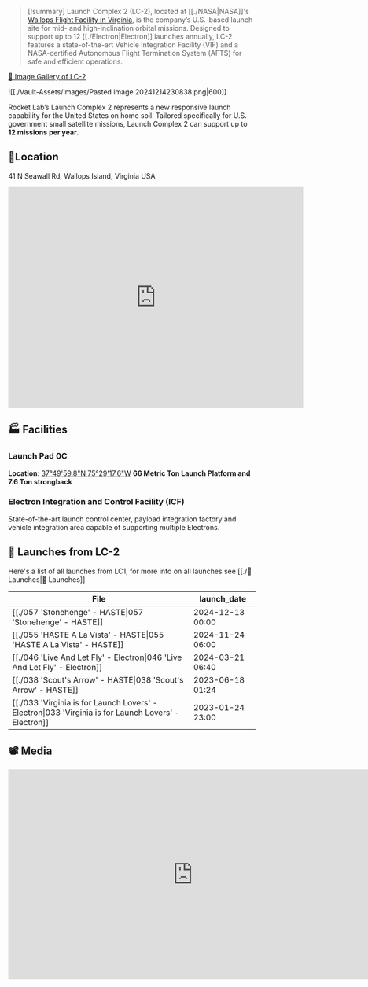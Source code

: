 >[!summary]
Launch Complex 2 (LC-2), located at [[./NASA|NASA]]'s [Wallops Flight Facility in Virginia](https://en.wikipedia.org/wiki/Wallops_Flight_Facility), is the company’s U.S.-based launch site for mid- and high-inclination orbital missions. Designed to support up to 12 [[./Electron|Electron]] launches annually, LC-2 features a state-of-the-art Vehicle Integration Facility (VIF) and a NASA-certified Autonomous Flight Termination System (AFTS) for safe and efficient operations.
>
[📸 Image Gallery of LC-2](https://www.flickr.com/photos/rocketlab/albums/72157716859992311/)


![[./Vault-Assets/Images/Pasted image 20241214230838.png|600]]

Rocket Lab’s Launch Complex 2 represents a new responsive launch capability for the United States on home soil. Tailored specifically for U.S. government small satellite missions, Launch Complex 2 can support up to **12 missions per year**.

## 📍Location

41 N Seawall Rd, Wallops Island, Virginia USA

<iframe src="https://www.google.com/maps/embed?pb=!1m18!1m12!1m3!1d1590.6805452235728!2d-75.4889498919699!3d37.83337178539618!2m3!1f0!2f0!3f0!3m2!1i1024!2i768!4f13.1!3m3!1m2!1s0x89b9631cc00bf42d%3A0x8ed8e2ddb08e5d4e!2sLC2!5e1!3m2!1sen!2sus!4v1734236211331!5m2!1sen!2sus" width="600" height="450" style="border:0;" allowfullscreen="" loading="lazy" referrerpolicy="no-referrer-when-downgrade"></iframe>


## 🏭 Facilities

### Launch Pad 0C

**Location**: [37°49'59.8"N 75°29'17.6"W](https://www.google.com/maps/place/37%C2%B049'59.8%22N+75%C2%B029'17.6%22W/@37.8332723,-75.4886878,263m/data=!3m1!1e3!4m4!3m3!8m2!3d37.8332778!4d-75.4882222!5m1!1e2?hl=en&entry=ttu&g_ep=EgoyMDI0MTIxMS4wIKXMDSoASAFQAw%3D%3D)
**66 Metric Ton Launch Platform and 7.6 Ton strongback**
### Electron Integration and Control Facility (ICF)

State-of-the-art launch control center, payload integration factory and vehicle integration area capable of supporting multiple Electrons.


## 🚀 Launches from LC-2

Here's a list of all launches from LC1, for more info on all launches see  [[./🚀 Launches|🚀 Launches]]

| File                                                                                                                  | launch_date      |
| --------------------------------------------------------------------------------------------------------------------- | ---------------- |
| [[./057 'Stonehenge' - HASTE\|057 'Stonehenge' - HASTE]]                                             | 2024-12-13 00:00 |
| [[./055 'HASTE A La Vista' - HASTE\|055 'HASTE A La Vista' - HASTE]]                                 | 2024-11-24 06:00 |
| [[./046 'Live And Let Fly' - Electron\|046 'Live And Let Fly' - Electron]]                           | 2024-03-21 06:40 |
| [[./038 'Scout's Arrow' - HASTE\|038 'Scout's Arrow' - HASTE]]                                       | 2023-06-18 01:24 |
| [[./033 'Virginia is for Launch Lovers' - Electron\|033 'Virginia is for Launch Lovers' - Electron]] | 2023-01-24 23:00 |



## 📽️ Media


<iframe width="750" height="427" src="https://www.youtube.com/embed/vu-ZisFbjFo" title="Rocket Lab Launch Complex 2 Opening" frameborder="0" allow="accelerometer; autoplay; clipboard-write; encrypted-media; gyroscope; picture-in-picture; web-share" referrerpolicy="strict-origin-when-cross-origin" allowfullscreen></iframe>

